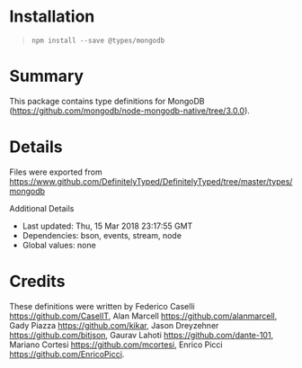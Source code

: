 # Installation
> `npm install --save @types/mongodb`

# Summary
This package contains type definitions for MongoDB (https://github.com/mongodb/node-mongodb-native/tree/3.0.0).

# Details
Files were exported from https://www.github.com/DefinitelyTyped/DefinitelyTyped/tree/master/types/mongodb

Additional Details
 * Last updated: Thu, 15 Mar 2018 23:17:55 GMT
 * Dependencies: bson, events, stream, node
 * Global values: none

# Credits
These definitions were written by Federico Caselli <https://github.com/CaselIT>, Alan Marcell <https://github.com/alanmarcell>, Gady Piazza <https://github.com/kikar>, Jason Dreyzehner <https://github.com/bitjson>, Gaurav Lahoti <https://github.com/dante-101>, Mariano Cortesi <https://github.com/mcortesi>, Enrico Picci <https://github.com/EnricoPicci>.
